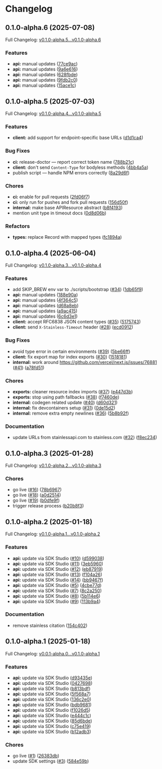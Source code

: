 # Changelog

## 0.1.0-alpha.6 (2025-07-08)

Full Changelog: [v0.1.0-alpha.5...v0.1.0-alpha.6](https://github.com/zeroentropy-ai/zeroentropy-node/compare/v0.1.0-alpha.5...v0.1.0-alpha.6)

### Features

* **api:** manual updates ([77ce9ac](https://github.com/zeroentropy-ai/zeroentropy-node/commit/77ce9ac0be4962f4f1795498d44678942cde51ce))
* **api:** manual updates ([9a6e616](https://github.com/zeroentropy-ai/zeroentropy-node/commit/9a6e616d7eb9d907d6e99a01f0db9b07003e3a6a))
* **api:** manual updates ([628fbde](https://github.com/zeroentropy-ai/zeroentropy-node/commit/628fbde29b47202ba454c4078b071ff5f7c6c603))
* **api:** manual updates ([9fdb2c0](https://github.com/zeroentropy-ai/zeroentropy-node/commit/9fdb2c0631e1afee0bdc0c4c70c908a9b11d7310))
* **api:** manual updates ([15ace1c](https://github.com/zeroentropy-ai/zeroentropy-node/commit/15ace1c140e20e35f8ed9f173cbd295b79e2e165))

## 0.1.0-alpha.5 (2025-07-03)

Full Changelog: [v0.1.0-alpha.4...v0.1.0-alpha.5](https://github.com/zeroentropy-ai/zeroentropy-node/compare/v0.1.0-alpha.4...v0.1.0-alpha.5)

### Features

* **client:** add support for endpoint-specific base URLs ([d1d1ca4](https://github.com/zeroentropy-ai/zeroentropy-node/commit/d1d1ca45010ab9488fac671571058a392ef714bf))


### Bug Fixes

* **ci:** release-doctor — report correct token name ([788b21c](https://github.com/zeroentropy-ai/zeroentropy-node/commit/788b21cc597d7b5418bf7c083b754c36dd3f974b))
* **client:** don't send `Content-Type` for bodyless methods ([4bb4a5a](https://github.com/zeroentropy-ai/zeroentropy-node/commit/4bb4a5a1e672951deb536029a8fb18399b7e07c5))
* publish script — handle NPM errors correctly ([8a29d6f](https://github.com/zeroentropy-ai/zeroentropy-node/commit/8a29d6f7d4c8b261ffc6fbef0e06f8c802626084))


### Chores

* **ci:** enable for pull requests ([2fd06f7](https://github.com/zeroentropy-ai/zeroentropy-node/commit/2fd06f79640749b62e4f12f4219491ea64563ded))
* **ci:** only run for pushes and fork pull requests ([156d50f](https://github.com/zeroentropy-ai/zeroentropy-node/commit/156d50f38ab3fbbe766d1a12950c81bfa19bf80d))
* **internal:** make base APIResource abstract ([b8f4193](https://github.com/zeroentropy-ai/zeroentropy-node/commit/b8f41937546e81c3fa61848998da2b7d0d9cf51f))
* mention unit type in timeout docs ([0d8d06b](https://github.com/zeroentropy-ai/zeroentropy-node/commit/0d8d06bf1945f6f1bade796240bdf0535b5043cf))


### Refactors

* **types:** replace Record with mapped types ([fc1894a](https://github.com/zeroentropy-ai/zeroentropy-node/commit/fc1894a426c7472145d97703ec02b485996e9710))

## 0.1.0-alpha.4 (2025-06-04)

Full Changelog: [v0.1.0-alpha.3...v0.1.0-alpha.4](https://github.com/zeroentropy-ai/zeroentropy-node/compare/v0.1.0-alpha.3...v0.1.0-alpha.4)

### Features

* add SKIP_BREW env var to ./scripts/bootstrap ([#34](https://github.com/zeroentropy-ai/zeroentropy-node/issues/34)) ([1db65f9](https://github.com/zeroentropy-ai/zeroentropy-node/commit/1db65f912a1a5f23668ea2519ac8e1f379f0a806))
* **api:** manual updates ([188e90a](https://github.com/zeroentropy-ai/zeroentropy-node/commit/188e90a6a7008044bd3a88baa76433b86e1bafa9))
* **api:** manual updates ([4f364c5](https://github.com/zeroentropy-ai/zeroentropy-node/commit/4f364c5925cf3203ec0cfefbd30f28280019ac13))
* **api:** manual updates ([d68a8eb](https://github.com/zeroentropy-ai/zeroentropy-node/commit/d68a8eb68f20f0e2735b0a74d74593f92265cd03))
* **api:** manual updates ([a9ac415](https://github.com/zeroentropy-ai/zeroentropy-node/commit/a9ac4152f59d0fabb2866c628a9d87155b2a471d))
* **api:** manual updates ([6c6d3e1](https://github.com/zeroentropy-ai/zeroentropy-node/commit/6c6d3e19561559312962e5b0e0d14c0127519418))
* **client:** accept RFC6838 JSON content types ([#35](https://github.com/zeroentropy-ai/zeroentropy-node/issues/35)) ([5175743](https://github.com/zeroentropy-ai/zeroentropy-node/commit/5175743984e1379e05c4baaa5dded94dc1ae6b85))
* **client:** send `X-Stainless-Timeout` header ([#28](https://github.com/zeroentropy-ai/zeroentropy-node/issues/28)) ([ecd0912](https://github.com/zeroentropy-ai/zeroentropy-node/commit/ecd0912273945a262c29c7520410d6ae927ff177))


### Bug Fixes

* avoid type error in certain environments ([#39](https://github.com/zeroentropy-ai/zeroentropy-node/issues/39)) ([5be66ff](https://github.com/zeroentropy-ai/zeroentropy-node/commit/5be66ffd2783b79bda15848632f46c1a2b0bd53c))
* **client:** fix export map for index exports ([#30](https://github.com/zeroentropy-ai/zeroentropy-node/issues/30)) ([1518181](https://github.com/zeroentropy-ai/zeroentropy-node/commit/1518181a12687feeb94e7634194f73f7c6d2a92b))
* **internal:** work around https://github.com/vercel/next.js/issues/76881 ([#41](https://github.com/zeroentropy-ai/zeroentropy-node/issues/41)) ([a78fd51](https://github.com/zeroentropy-ai/zeroentropy-node/commit/a78fd51e969d8ab08858b5871a86609c8067b8ce))


### Chores

* **exports:** cleaner resource index imports ([#37](https://github.com/zeroentropy-ai/zeroentropy-node/issues/37)) ([e447d3b](https://github.com/zeroentropy-ai/zeroentropy-node/commit/e447d3b306acdcd7460b8329dd31cc78fedc4388))
* **exports:** stop using path fallbacks ([#38](https://github.com/zeroentropy-ai/zeroentropy-node/issues/38)) ([f7460de](https://github.com/zeroentropy-ai/zeroentropy-node/commit/f7460de48f5deaead21c777199dfb6acacfdf4ff))
* **internal:** codegen related update ([#40](https://github.com/zeroentropy-ai/zeroentropy-node/issues/40)) ([d60d321](https://github.com/zeroentropy-ai/zeroentropy-node/commit/d60d3218f82dc4782cfddb2e164b1e3eb05835c7))
* **internal:** fix devcontainers setup ([#31](https://github.com/zeroentropy-ai/zeroentropy-node/issues/31)) ([0de15d2](https://github.com/zeroentropy-ai/zeroentropy-node/commit/0de15d2ba4cfc81f769646ade15a88c3f30fcaa9))
* **internal:** remove extra empty newlines ([#36](https://github.com/zeroentropy-ai/zeroentropy-node/issues/36)) ([5b8b92f](https://github.com/zeroentropy-ai/zeroentropy-node/commit/5b8b92f2a64634a3a792b705c066c01132368d3d))


### Documentation

* update URLs from stainlessapi.com to stainless.com ([#32](https://github.com/zeroentropy-ai/zeroentropy-node/issues/32)) ([f8ec234](https://github.com/zeroentropy-ai/zeroentropy-node/commit/f8ec2343b8ac63893220f698353a5e127899523f))

## 0.1.0-alpha.3 (2025-01-28)

Full Changelog: [v0.1.0-alpha.2...v0.1.0-alpha.3](https://github.com/zeroentropy-ai/zeroentropy-node/compare/v0.1.0-alpha.2...v0.1.0-alpha.3)

### Chores

* go live ([#16](https://github.com/zeroentropy-ai/zeroentropy-node/issues/16)) ([78b6967](https://github.com/zeroentropy-ai/zeroentropy-node/commit/78b6967a40788b16bd97cca17cbbb0d567e298e7))
* go live ([#18](https://github.com/zeroentropy-ai/zeroentropy-node/issues/18)) ([a0d2514](https://github.com/zeroentropy-ai/zeroentropy-node/commit/a0d2514ae66f0fc6cde76a6da1d05cab7a13ba19))
* go live ([#19](https://github.com/zeroentropy-ai/zeroentropy-node/issues/19)) ([b0dfe9f](https://github.com/zeroentropy-ai/zeroentropy-node/commit/b0dfe9f277b39876350fe1accee6ec22a9c24e72))
* trigger release process ([b20b8f3](https://github.com/zeroentropy-ai/zeroentropy-node/commit/b20b8f393f4c3697bb1cfdee7f135a2b39407331))

## 0.1.0-alpha.2 (2025-01-18)

Full Changelog: [v0.1.0-alpha.1...v0.1.0-alpha.2](https://github.com/zeroentropy-ai/zeroentropy-node/compare/v0.1.0-alpha.1...v0.1.0-alpha.2)

### Features

* **api:** update via SDK Studio ([#10](https://github.com/zeroentropy-ai/zeroentropy-node/issues/10)) ([d599038](https://github.com/zeroentropy-ai/zeroentropy-node/commit/d599038d57c2ead625286aff71f945ddc1c3cfc0))
* **api:** update via SDK Studio ([#11](https://github.com/zeroentropy-ai/zeroentropy-node/issues/11)) ([3eb5960](https://github.com/zeroentropy-ai/zeroentropy-node/commit/3eb59606d1c17fc5b8a0b461ffa95c4090f9498f))
* **api:** update via SDK Studio ([#12](https://github.com/zeroentropy-ai/zeroentropy-node/issues/12)) ([eb87919](https://github.com/zeroentropy-ai/zeroentropy-node/commit/eb87919bd3f57a64ad0082be215c6a66438efbe9))
* **api:** update via SDK Studio ([#13](https://github.com/zeroentropy-ai/zeroentropy-node/issues/13)) ([f104a26](https://github.com/zeroentropy-ai/zeroentropy-node/commit/f104a26939736b3ce81d90c09d204ba7b2309c43))
* **api:** update via SDK Studio ([#14](https://github.com/zeroentropy-ai/zeroentropy-node/issues/14)) ([bb9467f](https://github.com/zeroentropy-ai/zeroentropy-node/commit/bb9467fa8e150520b8a5a41d6640e30accf6d292))
* **api:** update via SDK Studio ([#5](https://github.com/zeroentropy-ai/zeroentropy-node/issues/5)) ([4cbe77d](https://github.com/zeroentropy-ai/zeroentropy-node/commit/4cbe77d77029907ed8e7cae27eaf02d85bad91a3))
* **api:** update via SDK Studio ([#7](https://github.com/zeroentropy-ai/zeroentropy-node/issues/7)) ([8c2a250](https://github.com/zeroentropy-ai/zeroentropy-node/commit/8c2a250f8284daae8ec2b43b347f5b85d12c9507))
* **api:** update via SDK Studio ([#8](https://github.com/zeroentropy-ai/zeroentropy-node/issues/8)) ([5b114e6](https://github.com/zeroentropy-ai/zeroentropy-node/commit/5b114e64b6a7e7367af7ff68e5a7326720933da1))
* **api:** update via SDK Studio ([#9](https://github.com/zeroentropy-ai/zeroentropy-node/issues/9)) ([113b9a4](https://github.com/zeroentropy-ai/zeroentropy-node/commit/113b9a4778439d91c0031240d051ff18fc489a5a))


### Documentation

* remove stainless citation ([154c402](https://github.com/zeroentropy-ai/zeroentropy-node/commit/154c402c11bb09b38bb27ae3df9e5d0e78d06cd0))

## 0.1.0-alpha.1 (2025-01-18)

Full Changelog: [v0.0.1-alpha.0...v0.1.0-alpha.1](https://github.com/ZeroEntropy-AI/zeroentropy-node/compare/v0.0.1-alpha.0...v0.1.0-alpha.1)

### Features

* **api:** update via SDK Studio ([d93435e](https://github.com/ZeroEntropy-AI/zeroentropy-node/commit/d93435e1edbdca31d3d347ddc0d526af6ae36e6e))
* **api:** update via SDK Studio ([0427698](https://github.com/ZeroEntropy-AI/zeroentropy-node/commit/0427698178c8dbea7553aadd509bb73a6dd7a404))
* **api:** update via SDK Studio ([b813bdf](https://github.com/ZeroEntropy-AI/zeroentropy-node/commit/b813bdf5e5d03eb778adc669c9168c1d3d94bd0b))
* **api:** update via SDK Studio ([5f568a7](https://github.com/ZeroEntropy-AI/zeroentropy-node/commit/5f568a74481d64a7a01cafcd8ed9cb6bdaf8873a))
* **api:** update via SDK Studio ([136c2e0](https://github.com/ZeroEntropy-AI/zeroentropy-node/commit/136c2e0192372f30067ab682080feae441cae307))
* **api:** update via SDK Studio ([bdb9681](https://github.com/ZeroEntropy-AI/zeroentropy-node/commit/bdb96811c2dbb6ddb1e37269aa3eebd4499392c7))
* **api:** update via SDK Studio ([f1026d5](https://github.com/ZeroEntropy-AI/zeroentropy-node/commit/f1026d5246ad6b85ddea953fa5eebcb84f56b7c5))
* **api:** update via SDK Studio ([e444c1c](https://github.com/ZeroEntropy-AI/zeroentropy-node/commit/e444c1cce67ca418fab242bf70a3369188f51db9))
* **api:** update via SDK Studio ([85d6bde](https://github.com/ZeroEntropy-AI/zeroentropy-node/commit/85d6bdea1496edb35bb16eeffa16b0477f576b0b))
* **api:** update via SDK Studio ([c75e419](https://github.com/ZeroEntropy-AI/zeroentropy-node/commit/c75e4193d6f974b35f571f076541d5067ef2739a))
* **api:** update via SDK Studio ([b12adb3](https://github.com/ZeroEntropy-AI/zeroentropy-node/commit/b12adb3af8dfe50e3e0850e8e040b042c385f350))


### Chores

* go live ([#1](https://github.com/ZeroEntropy-AI/zeroentropy-node/issues/1)) ([26383db](https://github.com/ZeroEntropy-AI/zeroentropy-node/commit/26383db324ad84303730b74bd1afd1d2823b475f))
* update SDK settings ([#3](https://github.com/ZeroEntropy-AI/zeroentropy-node/issues/3)) ([584e59b](https://github.com/ZeroEntropy-AI/zeroentropy-node/commit/584e59bbf5ba4604c829dd9e747efefa01884888))
